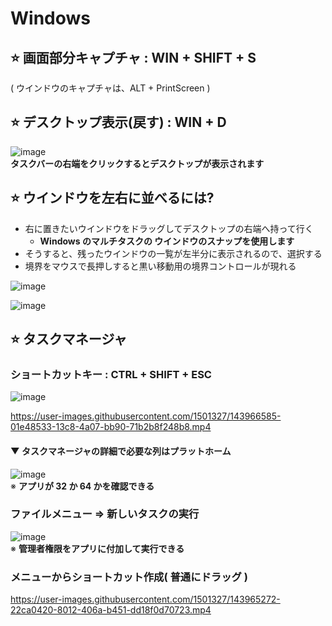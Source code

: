 # Windows
## ⭐ 画面部分キャプチャ : WIN + SHIFT + S
( ウインドウのキャプチャは、ALT + PrintScreen )

## ⭐ デスクトップ表示(戻す) : WIN + D
![image](https://user-images.githubusercontent.com/1501327/143732733-643d7e3c-cf3b-458a-b32c-286e9b2305a0.png)\
**タスクバーの右端をクリックするとデスクトップが表示されます**

## ⭐ ウインドウを左右に並べるには?
- 右に置きたいウインドウをドラッグしてデスクトップの右端へ持って行く
   - **Windows のマルチタスクの ウインドウのスナップを使用します**
- そうすると、残ったウインドウの一覧が左半分に表示されるので、選択する
- 境界をマウスで長押しすると黒い移動用の境界コントロールが現れる

![image](https://user-images.githubusercontent.com/1501327/143967379-7dd99637-a05d-4fd6-a2a6-b7ea35334be4.png)


![image](https://user-images.githubusercontent.com/1501327/143733503-bef7a189-0b12-44bc-bbb3-0cf25ba69480.png)

## ⭐ タスクマネージャ
### ショートカットキー : CTRL + SHIFT + ESC

![image](https://user-images.githubusercontent.com/1501327/143967155-dff4d7fa-f516-42a4-87ea-d8c466b38987.png)

https://user-images.githubusercontent.com/1501327/143966585-01e48533-13c8-4a07-bb90-71b2b8f248b8.mp4

#### ▼ タスクマネージャの詳細で必要な列はプラットホーム
![image](https://user-images.githubusercontent.com/1501327/143733802-d39c8668-99da-41af-b6e9-9ab342f3a179.png)\
※ **アプリが 32 か 64 かを確認できる**

### ファイルメニュー => 新しいタスクの実行

![image](https://user-images.githubusercontent.com/1501327/143733976-162e2e79-1d81-40b4-aa52-9dde6ba06fba.png)\
※ **管理者権限をアプリに付加して実行できる**

### メニューからショートカット作成( 普通にドラッグ )
https://user-images.githubusercontent.com/1501327/143965272-22ca0420-8012-406a-b451-dd18f0d70723.mp4


